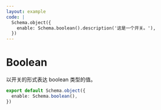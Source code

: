 ```yaml
---
layout: example
code: |
  Schema.object({
    enable: Schema.boolean().description('这是一个开关。'),
  })
---
```


# Boolean

以开关的形式表达 boolean 类型的值。

```ts
export default Schema.object({
  enable: Schema.boolean(),
})
```
